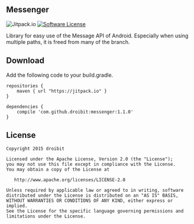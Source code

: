 ## Messenger

![Jitpack.io](https://img.shields.io/github/release/droibit/messenger.svg?label=JitPack) [![Software License](https://img.shields.io/badge/license-Apache%202.0-brightgreen.svg)](https://github.com/droibit/clippin/blob/master/LICENSE)

Library for easy use of the Message API of Android. Especially when using multiple paths, it is freed from many of the branch.

## Download
Add the following code to your build.gradle.

```
repositories {
    maven { url "https://jitpack.io" }
}

dependencies {
    compile 'com.github.droibit:messenger:1.1.0'
}
```

## License

    Copyright 2015 droibit

    Licensed under the Apache License, Version 2.0 (the "License");
    you may not use this file except in compliance with the License.
    You may obtain a copy of the License at

       http://www.apache.org/licenses/LICENSE-2.0

    Unless required by applicable law or agreed to in writing, software
    distributed under the License is distributed on an "AS IS" BASIS,
    WITHOUT WARRANTIES OR CONDITIONS OF ANY KIND, either express or implied.
    See the License for the specific language governing permissions and
    limitations under the License.
